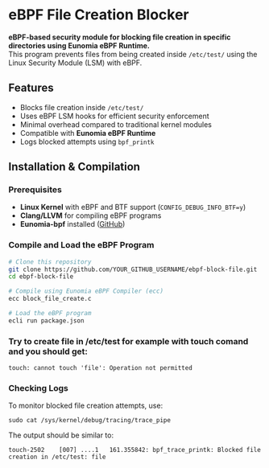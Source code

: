 # eBPF File Creation Blocker

**eBPF-based security module for blocking file creation in specific directories using Eunomia eBPF Runtime.**  
This program prevents files from being created inside `/etc/test/` using the Linux Security Module (LSM) with eBPF.

## Features
- Blocks file creation inside `/etc/test/`
- Uses eBPF LSM hooks for efficient security enforcement
- Minimal overhead compared to traditional kernel modules
- Compatible with **Eunomia eBPF Runtime**
- Logs blocked attempts using `bpf_printk`

## Installation & Compilation

### Prerequisites
- **Linux Kernel** with eBPF and BTF support (`CONFIG_DEBUG_INFO_BTF=y`)
- **Clang/LLVM** for compiling eBPF programs
- **Eunomia-bpf** installed ([GitHub](https://github.com/eunomia-bpf/eunomia-bpf))

### Compile and Load the eBPF Program
```sh
# Clone this repository
git clone https://github.com/YOUR_GITHUB_USERNAME/ebpf-block-file.git
cd ebpf-block-file

# Compile using Eunomia eBPF Compiler (ecc)
ecc block_file_create.c

# Load the eBPF program
ecli run package.json
```
### Try to create file in /etc/test for example with touch comand and you should get:
```
touch: cannot touch 'file': Operation not permitted
```
### Checking Logs
To monitor blocked file creation attempts, use:
```
sudo cat /sys/kernel/debug/tracing/trace_pipe
```
The output should be similar to:
```
touch-2502    [007] ....1   161.355842: bpf_trace_printk: Blocked file creation in /etc/test: file
```